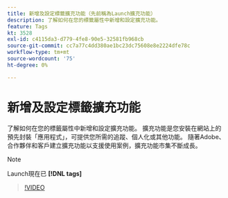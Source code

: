 ```yaml
---
title: 新增及設定標籤擴充功能（先前稱為Launch擴充功能）
description: 了解如何在您的標籤屬性中新增和設定擴充功能。
feature: Tags
kt: 3528
exl-id: c4115da3-d779-4fe8-90e5-32581fb968cb
source-git-commit: cc7a77c4dd380ae1bc23dc75608e8e2224dfe78c
workflow-type: tm+mt
source-wordcount: '75'
ht-degree: 0%

---
```


# 新增及設定標籤擴充功能

了解如何在您的標籤屬性中新增和設定擴充功能。 擴充功能是您安裝在網站上的預先封裝「應用程式」，可提供您所需的追蹤、個人化或其他功能。 隨著Adobe、合作夥伴和客戶建立擴充功能以支援使用案例，擴充功能市集不斷成長。

>[!NOTE]
>
> Launch現在已 **[!DNL tags]**

>[!VIDEO](https://video.tv.adobe.com/v/28732/?quality=12&learn=on)
